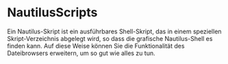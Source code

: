 # NautilusScripts
Ein Nautilus-Skript ist ein ausführbares Shell-Skript, das in einem speziellen Skript-Verzeichnis abgelegt wird, so dass die grafische Nautilus-Shell es finden kann. Auf diese Weise können Sie die Funktionalität des Dateibrowsers erweitern, um so gut wie alles zu tun. 
